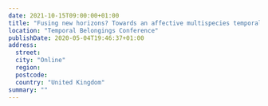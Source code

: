 ```yaml
---
date: 2021-10-15T09:00:00+01:00
title: "Fusing new horizons? Towards an affective multispecies temporality"
location: "Temporal Belongings Conference"
publishDate: 2020-05-04T19:46:37+01:00
address:
  street:
  city: "Online"
  region:
  postcode:
  country: "United Kingdom"
summary: ""
---
```


